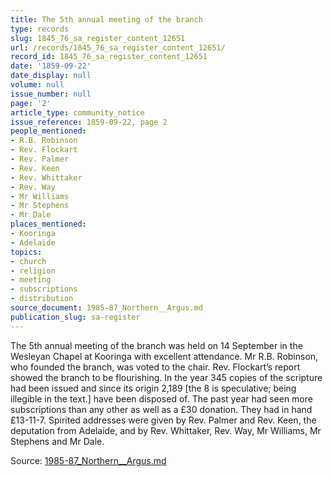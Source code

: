 ```yaml
---
title: The 5th annual meeting of the branch
type: records
slug: 1845_76_sa_register_content_12651
url: /records/1845_76_sa_register_content_12651/
record_id: 1845_76_sa_register_content_12651
date: '1859-09-22'
date_display: null
volume: null
issue_number: null
page: '2'
article_type: community_notice
issue_reference: 1859-09-22, page 2
people_mentioned:
- R.B. Robinson
- Rev. Flockart
- Rev. Palmer
- Rev. Keen
- Rev. Whittaker
- Rev. Way
- Mr Williams
- Mr Stephens
- Mr Dale
places_mentioned:
- Kooringa
- Adelaide
topics:
- church
- religion
- meeting
- subscriptions
- distribution
source_document: 1985-87_Northern__Argus.md
publication_slug: sa-register
---
```


The 5th annual meeting of the branch was held on 14 September in the Wesleyan Chapel at Kooringa with excellent attendance.  Mr R.B. Robinson, who founded the branch, was voted to the chair.  Rev. Flockart’s report showed the branch to be flourishing.  In the year 345 copies of the scripture had been issued and since its origin 2,189 [the 8 is speculative; being illegible in the text.] have been disposed of.  The past year had seen more subscriptions than any other as well as a £30 donation.  They had in hand £13-11-7.  Spirited addresses were given by Rev. Palmer and Rev. Keen, the deputation from Adelaide, and by Rev. Whittaker, Rev. Way, Mr Williams, Mr Stephens and Mr Dale.

Source: [1985-87_Northern__Argus.md](/downloads/markdown/1985-87_Northern__Argus.md)
